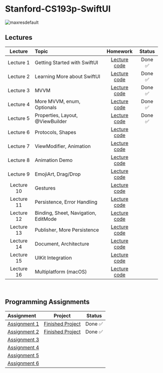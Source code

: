 # Stanford-CS193p-SwiftUI
![maxresdefault](https://user-images.githubusercontent.com/87092187/236336253-b839739e-2d1c-42ba-bbc4-3583af70cff4.jpg)

## Lectures
| Lecture     | Topic                                                 | Homework          | Status   |
| :----:      | :---                                                  | :----:            | :----:   |
| Lecture 1   | Getting Started with SwiftUI                          | [Lecture code](https://github.com/maksim-mitrofanov/CS193p-SwiftUI/tree/main/Lectures/Lecture%201)      | Done ✅  |
| Lecture 2   | Learning More about SwiftUI                           | [Lecture code](https://github.com/maksim-mitrofanov/CS193p-SwiftUI/tree/main/Lectures/Lecture%202)      | Done ✅  |
| Lecture 3   | MVVM                                                  | [Lecture code](https://github.com/maksim-mitrofanov/CS193p-SwiftUI/tree/main/Lectures/Lecture%203)      | Done ✅  |
| Lecture 4   | More MVVM, enum, Optionals                            | [Lecture code](https://github.com/maksim-mitrofanov/CS193p-SwiftUI/tree/main/Lectures/Lecture%204)      | Done ✅  |
| Lecture 5   | Properties, Layout, @ViewBuilder                      | [Lecture code](https://github.com/maksim-mitrofanov/CS193p-SwiftUI/tree/main/Lectures/Lecture%205)      | Done ✅  |
| Lecture 6   | Protocols, Shapes                                     | [Lecture code](https://github.com/maksim-mitrofanov/CS193p-SwiftUI/tree/main/Lectures/Lecture%206)      |        |
| Lecture 7   | ViewModifier, Animation                               | [Lecture code](https://github.com/maksim-mitrofanov/CS193p-SwiftUI/tree/main/Lectures/Lecture%207)      |        |
| Lecture 8   | Animation Demo                                        | [Lecture code](https://github.com/maksim-mitrofanov/CS193p-SwiftUI/tree/main/Lectures/Lecture%208)      |        |                     
| Lecture 9   | EmojiArt, Drag/Drop                                   | [Lecture code](https://github.com/maksim-mitrofanov/CS193p-SwiftUI/tree/main/Lectures/Lecture%209)      |        |
| Lecture 10  | Gestures                                              | [Lecture code](https://github.com/maksim-mitrofanov/CS193p-SwiftUI/tree/main/Lectures/Lecture%2010)      |        |
| Lecture 11  | Persistence, Error Handling                           | [Lecture code](https://github.com/maksim-mitrofanov/CS193p-SwiftUI/tree/main/Lectures/Lecture%2011)      |        |
| Lecture 12  | Binding, Sheet, Navigation, EditMode                  | [Lecture code](https://github.com/maksim-mitrofanov/CS193p-SwiftUI/tree/main/Lectures/Lecture%2012)      |        |
| Lecture 13  | Publisher, More Persistence                           | [Lecture code](https://github.com/maksim-mitrofanov/CS193p-SwiftUI/tree/main/Lectures/Lecture%2013)      |        |
| Lecture 14  | Document, Architecture                                | [Lecture code](https://github.com/maksim-mitrofanov/CS193p-SwiftUI/tree/main/Lectures/Lecture%2014)      |        |
| Lecture 15  | UIKit Integration                                     | [Lecture code](https://github.com/maksim-mitrofanov/CS193p-SwiftUI/tree/main/Lectures/Lecture%2015)      |        |
| Lecture 16  | Multiplatform (macOS)                                 | [Lecture code](https://github.com/maksim-mitrofanov/CS193p-SwiftUI/tree/main/Lectures/Lecture%2016)      |        |
<br>

## Programming Assignments
| Assignment                                                                                                                |  Project |  Status   |                                                                                                  
| :----                                                                                                                     | :----:    |  :----:   |                                                                                                      
| [Assignment 1](https://cs193p.sites.stanford.edu/sites/g/files/sbiybj16636/files/media/file/assignment_1.pdf)             | [Finished Project](https://github.com/maksim-mitrofanov/CS193p-SwiftUI/blob/main/Assignments/Assignment%201/Assignment%201.md)         | Done ✅   |
| [Assignment 2](https://cs193p.sites.stanford.edu/sites/g/files/sbiybj16636/files/media/file/Assignment%202.pdf)           | [Finished Project](https://github.com/maksim-mitrofanov/CS193p-SwiftUI/blob/main/Assignments/Assignment%202/Assignment%202.md)         |  Done ✅  |    
| [Assignment 3](https://cs193p.sites.stanford.edu/sites/g/files/sbiybj16636/files/media/file/assignment_3_0.pdf)           |          |                   |
| [Assignment 4](https://cs193p.sites.stanford.edu/sites/g/files/sbiybj16636/files/media/file/assignment_4_0.pdf)           |          |                   |
| [Assignment 5](https://cs193p.sites.stanford.edu/sites/g/files/sbiybj16636/files/media/file/assignment_5_0.pdf)           |          |                  |
| [Assignment 6](https://cs193p.sites.stanford.edu/sites/g/files/sbiybj16636/files/media/file/assignment_6.pdf)             |          |           |

